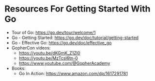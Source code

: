# Resources For Getting Started With Go

- Tour of Go: https://go.dev/tour/welcome/1
- Go - Getting Started: https://go.dev/doc/tutorial/getting-started
- Go - Effective Go: https://go.dev/doc/effective_go
- GopherCon videos: 
  - https://youtu.be/dKGmK_Z1Zl0
  - https://youtu.be/MzTcsI6tn-0
  - https://www.youtube.com/@GopherAcademy
- Books:
  - Go In Action: https://www.amazon.com/dp/1617291781